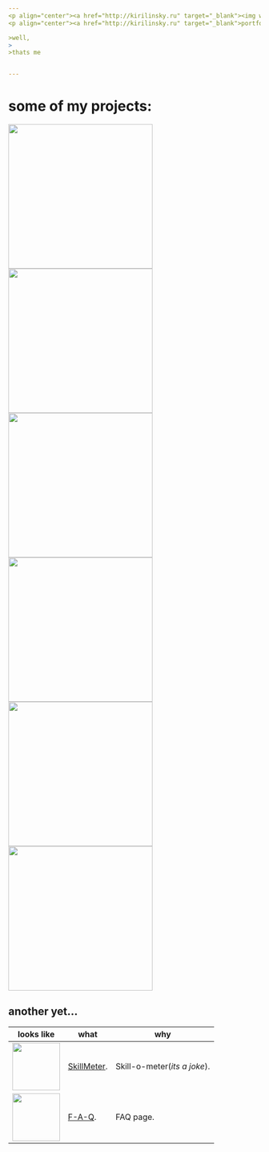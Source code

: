 ```yaml
---
<p align="center"><a href="http://kirilinsky.ru" target="_blank"><img width="355" src="https://kirilinsky.github.io/gif_git/scr.png"></a></p>
<p align="center"><a href="http://kirilinsky.ru" target="_blank">portfolio page</a></p>

>well, 
>
>thats me


---
```

# some of my projects:
<a href="https://kirilinsky.github.io/free_psd/" target="_blank"><img src="https://kirilinsky.github.io/gif_git/psd.gif" width="288"></a>
<a href="https://kirilinsky.github.io/justice/" target="_blank"><img src="https://kirilinsky.github.io/gif_git/jus.gif" width="288"></a>
<a href="https://kirilinsky.github.io/arcite/" target="_blank"><img src="https://kirilinsky.github.io/gif_git/arc.gif" width="288"></a>
<a href="https://kirilinsky.github.io/beauty_1_0_b/dev/" target="_blank"><img src="https://kirilinsky.github.io/gif_git/sal.gif" width="288"></a>
<a href="https://kirilinsky.github.io/mini/" target="_blank"><img src="https://kirilinsky.github.io/gif_git/mini.gif" width="288"></a>
<a href="https://kirilinsky.github.io/menu/" target="_blank"><img src="https://kirilinsky.github.io/gif_git/menu.gif" width="288"></a>

## another yet...




looks like                                            | what                                             | why
------------------------------------------------------|--------------------------------------------------|--------------------
<img width="95" src="https://kirilinsky.github.io/gif_git/sc1.png">|[SkillMeter](https://kirilinsky.github.io/skill/).|Skill-o-meter(_its_ _a_ _joke_).
<img width="95" src="https://kirilinsky.github.io/gif_git/sc2.png">|[F-A-Q](https://kirilinsky.github.io/faq/).       | FAQ page.

